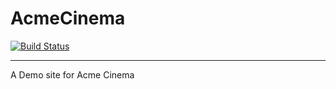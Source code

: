 # AcmeCinema
[![Build Status](https://travis-ci.org/superuserdev/acmeCinema.svg?branch=master)](https://travis-ci.org/superuserdev/acmeCinema)
- - -
A Demo site for Acme Cinema
